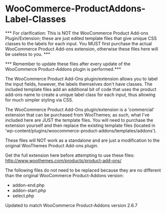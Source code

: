 WooCommerce-ProductAddons-Label-Classes
=======================================
*** For clarification:  This is NOT the WooCommerce Product Add-ons Plugin/Extension; these are just edited template files that give unique CSS classes to the labels for each input.  You MUST first purchase the actual WooCommerce Product Add-ons extension, otherwise these files here will be useless to you. ***

*** Remember to update these files after every update of the WooCommerce Product-Addons plugin is performed.***

The WooCommerce Product Add-Ons plugin/extension allows you to label the input fields, however, the labels themselves don't have classes. The included template files add an additional bit of code that uses the product add-ons name to create a unique label class for each input, thus allowing for much simpler styling via CSS.

The WooCommerce Product Add-Ons plugin/extension is a 'commercial' extension that can be purchased from WooThemes; as such, what I've included here are JUST the template files.  You will need to purchase the extension yourself and then replace the existing template files (located in 'wp-content/plugins/woocommerce-product-addons/templates/addons').

These files will NOT work as a standalone and are just a modification to the original WooThemes Product Add-ons plugin.

Get the full extension here before attempting to use these files: http://www.woothemes.com/products/product-add-ons/

The following files do not need to be replaced because they are no different than the original WooCommerce Product-Addons version:
- addon-end.php
- addon-start.php
- select.php

Updated to match WooCommerce Product-Addons version 2.6.7
